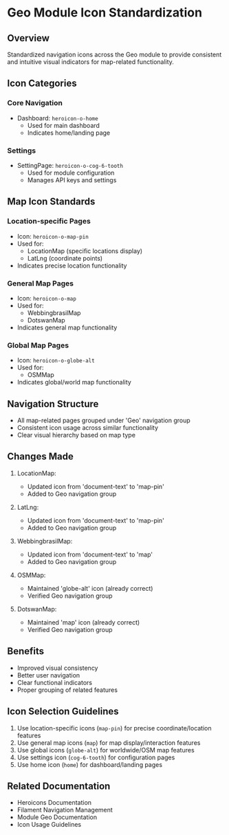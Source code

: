 # Geo Module Icon Standardization

## Overview
Standardized navigation icons across the Geo module to provide consistent and intuitive visual indicators for map-related functionality.

## Icon Categories

### Core Navigation
- Dashboard: `heroicon-o-home`
  - Used for main dashboard
  - Indicates home/landing page

### Settings
- SettingPage: `heroicon-o-cog-6-tooth`
  - Used for module configuration
  - Manages API keys and settings

## Map Icon Standards

### Location-specific Pages
- Icon: `heroicon-o-map-pin`
- Used for:
  - LocationMap (specific locations display)
  - LatLng (coordinate points)
- Indicates precise location functionality

### General Map Pages
- Icon: `heroicon-o-map`
- Used for:
  - WebbingbrasilMap
  - DotswanMap
- Indicates general map functionality

### Global Map Pages
- Icon: `heroicon-o-globe-alt`
- Used for:
  - OSMMap
- Indicates global/world map functionality

## Navigation Structure
- All map-related pages grouped under 'Geo' navigation group
- Consistent icon usage across similar functionality
- Clear visual hierarchy based on map type

## Changes Made
1. LocationMap:
   - Updated icon from 'document-text' to 'map-pin'
   - Added to Geo navigation group

2. LatLng:
   - Updated icon from 'document-text' to 'map-pin'
   - Added to Geo navigation group

3. WebbingbrasilMap:
   - Updated icon from 'document-text' to 'map'
   - Added to Geo navigation group

4. OSMMap:
   - Maintained 'globe-alt' icon (already correct)
   - Verified Geo navigation group

5. DotswanMap:
   - Maintained 'map' icon (already correct)
   - Verified Geo navigation group

## Benefits
- Improved visual consistency
- Better user navigation
- Clear functional indicators
- Proper grouping of related features

## Icon Selection Guidelines
1. Use location-specific icons (`map-pin`) for precise coordinate/location features
2. Use general map icons (`map`) for map display/interaction features
3. Use global icons (`globe-alt`) for worldwide/OSM map features
4. Use settings icon (`cog-6-tooth`) for configuration pages
5. Use home icon (`home`) for dashboard/landing pages

## Related Documentation
- Heroicons Documentation
- Filament Navigation Management
- Module Geo Documentation
- Icon Usage Guidelines
